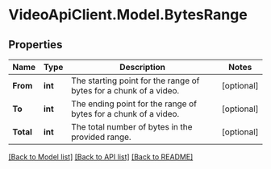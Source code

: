 # VideoApiClient.Model.BytesRange

## Properties

Name | Type | Description | Notes
------------ | ------------- | ------------- | -------------
**From** | **int** | The starting point for the range of bytes for a chunk of a video. | [optional] 
**To** | **int** | The ending point for the range of bytes for a chunk of a video. | [optional] 
**Total** | **int** | The total number of bytes in the provided range. | [optional] 

[[Back to Model list]](../README.md#documentation-for-models) [[Back to API list]](../README.md#documentation-for-api-endpoints) [[Back to README]](../README.md)


